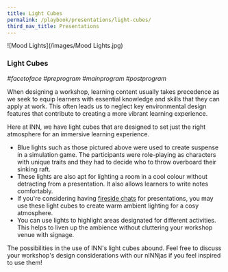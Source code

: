 ```yaml
---
title: Light Cubes
permalink: /playbook/presentations/light-cubes/
third_nav_title: Presentations
---
```

![Mood Lights](/images/Mood Lights.jpg)

### Light Cubes
*#facetoface #preprogram #mainprogram #postprogram*

When designing a workshop, learning content usually takes precedence as we seek to equip learners with essential knowledge and skills that they can apply at work. This often leads us to neglect key environmental design features that contribute to creating a more vibrant learning experience.

Here at INN, we have light cubes that are designed to set just the right atmosphere for an immersive learning experience. 
  * Blue lights such as those pictured above were used to create suspense in a simulation game. The participants were role-playing as characters with unique traits and they had to decide who to throw overboard their sinking raft.
  * These lights are also apt for lighting a room in a cool colour without detracting from a presentation. It also allows learners to write notes comfortably.
  * If you're considering having [fireside chats](/playbook/presentations/fireside-chats/) for presentations, you may use these light cubes to create warm ambient lighting for a cosy atmosphere. 
  * You can use lights to highlight areas designated for different activities. This helps to liven up the ambience without cluttering your workshop venue with signage. 

The possibilities in the use of INN's light cubes abound. Feel free to discuss your workshop's design considerations with our nINNjas if you feel inspired to use them! 
